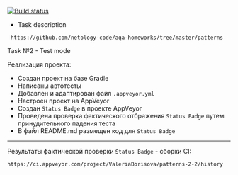 [![Build status](https://ci.appveyor.com/api/projects/status/efnabjumqiiii35k?svg=true)](https://ci.appveyor.com/project/ValeriaBorisova/patterns-2-2)

* Task description 

``` https://github.com/netology-code/aqa-homeworks/tree/master/patterns```

Task №2 - Test mode

Реализация проекта:
* Создан проект на базе Gradle
* Написаны автотесты
* Добавлен и адаптирован файл ```.appveyor.yml```
* Настроен проект на AppVeyor
* Создан ```Status Badge``` в проекте AppVeyor
* Проведена проверка фактического отбражения ```Status Badge``` путем принудительного падения теста
* В файл README.md размещен код для ```Status Badge```

___________________________________

Результаты фактической проверки ```Status Badge``` - сборки CI:

```https://ci.appveyor.com/project/ValeriaBorisova/patterns-2-2/history```
